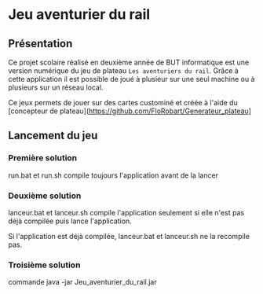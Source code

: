 # Jeu aventurier du rail

## Présentation

Ce projet scolaire réalisé en deuxième année de BUT informatique est une version numérique du jeu de plateau `Les aventuriers du rail`. Grâce à cette application il est possible de joué à plusieur sur une seul machine ou à plusieurs sur un réseau local.

Ce jeux permets de jouer sur des cartes custominé et créée à l'aide du [concepteur de plateau](https://github.com/FloRobart/Generateur_plateau]

## Lancement du jeu

### Première solution

run.bat et run.sh compile toujours l'application avant de la lancer

### Deuxième solution

lanceur.bat et lanceur.sh compile l'application seulement si elle n'est pas déjà compilée puis lance l'application.

Si l'application est déjà compilée, lanceur.bat et lanceur.sh ne la recompile pas.

### Troisième solution

commande java -jar Jeu_aventurier_du_rail.jar
